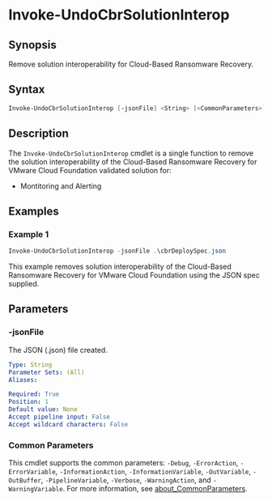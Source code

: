 # Invoke-UndoCbrSolutionInterop

## Synopsis

Remove solution interoperability for Cloud-Based Ransomware Recovery.

## Syntax

```powershell
Invoke-UndoCbrSolutionInterop [-jsonFile] <String> [<CommonParameters>]
```

## Description

The `Invoke-UndoCbrSolutionInterop` cmdlet is a single function to remove the solution interoperability of the
Cloud-Based Ransomware Recovery for VMware Cloud Foundation validated solution for:

- Montitoring and Alerting

## Examples

### Example 1

```powershell
Invoke-UndoCbrSolutionInterop -jsonFile .\cbrDeploySpec.json
```

This example removes solution interoperability of the Cloud-Based Ransomware Recovery for VMware Cloud Foundation using the JSON spec supplied.

## Parameters

### -jsonFile

The JSON (.json) file created.

```yaml
Type: String
Parameter Sets: (All)
Aliases:

Required: True
Position: 1
Default value: None
Accept pipeline input: False
Accept wildcard characters: False
```

### Common Parameters

This cmdlet supports the common parameters: `-Debug`, `-ErrorAction`, `-ErrorVariable`, `-InformationAction`, `-InformationVariable`, `-OutVariable`, `-OutBuffer`, `-PipelineVariable`, `-Verbose`, `-WarningAction`, and `-WarningVariable`. For more information, see [about_CommonParameters](http://go.microsoft.com/fwlink/?LinkID=113216).
